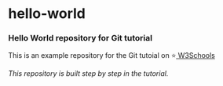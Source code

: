 # hello-world
### Hello World repository for Git tutorial
<p>This is an example repository for the Git tutoial on ⭐<a href="https://www.w3schools.com"> W3Schools</a> </p>

<p><i>This repository is built step by step in the tutorial.</i></p>
